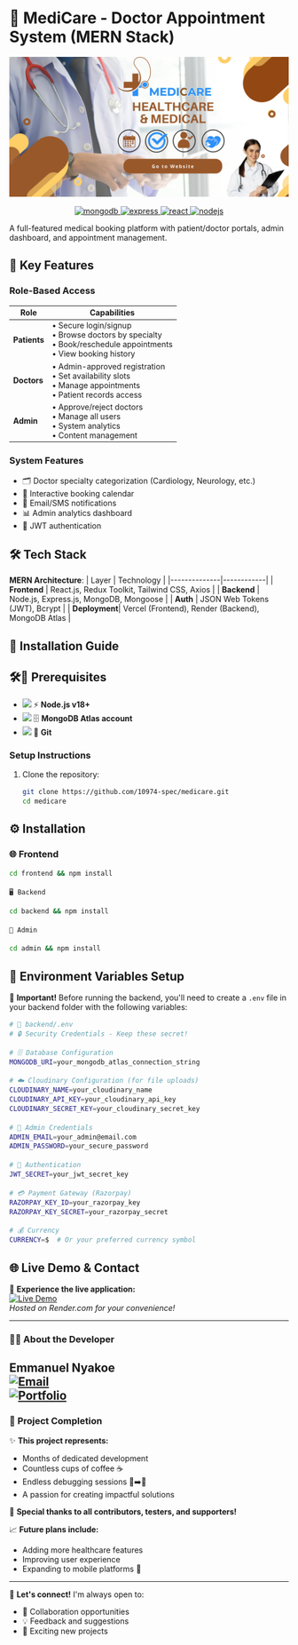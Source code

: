 # 🏥 MediCare - Doctor Appointment System (MERN Stack)

![App Screenshot](/readme-images/banner.png)


<p align="center">
  <a href="https://www.mongodb.com/" target="_blank" rel="noreferrer">
    <img src="https://img.shields.io/badge/MongoDB-47A248?style=for-the-badge&logo=mongodb&logoColor=white&style=flat-square&labelColor=47A248" alt="mongodb" height="50"/>
  </a>
  <a href="https://expressjs.com" target="_blank" rel="noreferrer">
    <img src="https://img.shields.io/badge/Express.js-000000?style=for-the-badge&logo=express&logoColor=white&style=flat-square&labelColor=000000" alt="express" height="50"/>
  </a>
  <a href="https://reactjs.org/" target="_blank" rel="noreferrer">
    <img src="https://img.shields.io/badge/React-61DAFB?style=for-the-badge&logo=react&logoColor=white&style=flat-square&labelColor=61DAFB" alt="react" height="50"/>
  </a>
  <a href="https://nodejs.org" target="_blank" rel="noreferrer">
    <img src="https://img.shields.io/badge/Node.js-339933?style=for-the-badge&logo=node.js&logoColor=white&style=flat-square&labelColor=339933" alt="nodejs" height="50"/>
  </a>
</p>

A full-featured medical booking platform with patient/doctor portals, admin dashboard, and appointment management.

## 🌟 Key Features

### **Role-Based Access**
| Role        | Capabilities |
|-------------|--------------|
| **Patients** | • Secure login/signup <br> • Browse doctors by specialty <br> • Book/reschedule appointments <br> • View booking history |
| **Doctors**  | • Admin-approved registration <br> • Set availability slots <br> • Manage appointments <br> • Patient records access |
| **Admin**    | • Approve/reject doctors <br> • Manage all users <br> • System analytics <br> • Content management |

### **System Features**
- 🗂️ Doctor specialty categorization (Cardiology, Neurology, etc.)
- 📅 Interactive booking calendar
- 🔔 Email/SMS notifications
- 📊 Admin analytics dashboard
- 🔐 JWT authentication

## 🛠️ Tech Stack

**MERN Architecture**:
| Layer        | Technology |
|--------------|------------|
| **Frontend** | React.js, Redux Toolkit, Tailwind CSS, Axios |
| **Backend**  | Node.js, Express.js, MongoDB, Mongoose |
| **Auth**     | JSON Web Tokens (JWT), Bcrypt |
| **Deployment**| Vercel (Frontend), Render (Backend), MongoDB Atlas |

## 🚀 Installation Guide

## 🛠️🧱 Prerequisites

- <img src="https://cdn.jsdelivr.net/gh/devicons/devicon/icons/nodejs/nodejs-original.svg" width="18"/> ⚡ **Node.js v18+**
- <img src="https://cdn.jsdelivr.net/gh/devicons/devicon/icons/mongodb/mongodb-original.svg" width="18"/> 🗄️ **MongoDB Atlas account**
- <img src="https://cdn.jsdelivr.net/gh/devicons/devicon/icons/git/git-original.svg" width="18"/> 🔀 **Git**

### Setup Instructions
1. Clone the repository:
   ```bash
   git clone https://github.com/10974-spec/medicare.git
   cd medicare
   
## ⚙️ Installation

### 🌐 **Frontend**
```bash
cd frontend && npm install

🖥️ Backend

cd backend && npm install

🔐 Admin

cd admin && npm install
```

## 🔐 Environment Variables Setup

📌 **Important!** Before running the backend, you'll need to create a `.env` file in your backend folder with the following variables:

```bash
# 📁 backend/.env
# 🔒 Security Credentials - Keep these secret!

# 🗄️ Database Configuration
MONGODB_URI=your_mongodb_atlas_connection_string

# ☁️ Cloudinary Configuration (for file uploads)
CLOUDINARY_NAME=your_cloudinary_name
CLOUDINARY_API_KEY=your_cloudinary_api_key
CLOUDINARY_SECRET_KEY=your_cloudinary_secret_key

# 👑 Admin Credentials
ADMIN_EMAIL=your_admin@email.com
ADMIN_PASSWORD=your_secure_password

# 🔑 Authentication
JWT_SECRET=your_jwt_secret_key

# 💳 Payment Gateway (Razorpay)
RAZORPAY_KEY_ID=your_razorpay_key
RAZORPAY_KEY_SECRET=your_razorpay_secret

# 💰 Currency
CURRENCY=$  # Or your preferred currency symbol
```
## 🌐 Live Demo & Contact

🚀 **Experience the live application:**  
[![Live Demo](https://img.shields.io/badge/🚀_Live_Demo-000000?style=for-the-badge&logo=render&logoColor=white)](https://medicare-6h45.onrender.com)  
*Hosted on Render.com for your convenience!*

---

### 👨‍💻 **About the Developer**  
**Emmanuel Nyakoe**  
[![Email](https://img.shields.io/badge/📧_Email-D14836?style=flat-square&logo=gmail&logoColor=white)](mailto:emmanuelnyakoe13@gmail.com)  
[![Portfolio](https://img.shields.io/badge/🌐_Portfolio-4285F4?style=flat-square&logo=google-chrome&logoColor=white)](https://yourportfolio.com) 
---

### 🎉 **Project Completion**  
✨ **This project represents:**  
- Months of dedicated development  
- Countless cups of coffee ☕  
- Endless debugging sessions 🐛➡️🦋  
- A passion for creating impactful solutions  

💖 **Special thanks to all contributors, testers, and supporters!**  

📈 **Future plans include:**  
- Adding more healthcare features  
- Improving user experience  
- Expanding to mobile platforms 📱  

---

📢 **Let's connect!** I'm always open to:  
- 🤝 Collaboration opportunities  
- 💡 Feedback and suggestions  
- 🚀 Exciting new projects  


   

